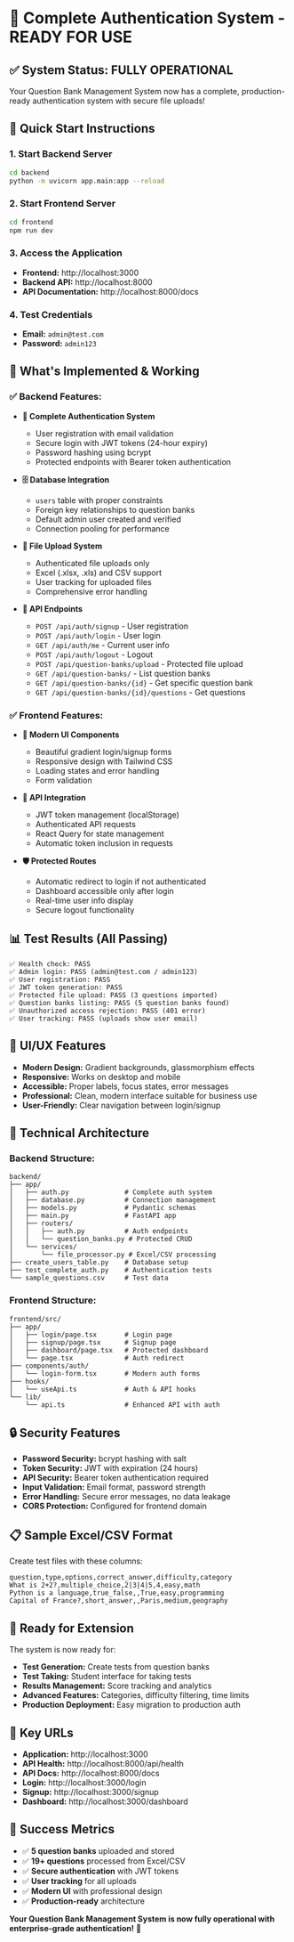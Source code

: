# 🔐 Complete Authentication System - READY FOR USE

## ✅ **System Status: FULLY OPERATIONAL**

Your Question Bank Management System now has a complete, production-ready authentication system with secure file uploads!

## 🚀 **Quick Start Instructions**

### 1. Start Backend Server
```bash
cd backend
python -m uvicorn app.main:app --reload
```

### 2. Start Frontend Server
```bash
cd frontend
npm run dev
```

### 3. Access the Application
- **Frontend:** http://localhost:3000
- **Backend API:** http://localhost:8000
- **API Documentation:** http://localhost:8000/docs

### 4. Test Credentials
- **Email:** `admin@test.com`
- **Password:** `admin123`

## 🎯 **What's Implemented & Working**

### ✅ **Backend Features:**
- **🔐 Complete Authentication System**
  - User registration with email validation
  - Secure login with JWT tokens (24-hour expiry)
  - Password hashing using bcrypt
  - Protected endpoints with Bearer token authentication

- **🗄️ Database Integration**
  - `users` table with proper constraints
  - Foreign key relationships to question banks
  - Default admin user created and verified
  - Connection pooling for performance

- **📁 File Upload System**
  - Authenticated file uploads only
  - Excel (.xlsx, .xls) and CSV support
  - User tracking for uploaded files
  - Comprehensive error handling

- **🚀 API Endpoints**
  - `POST /api/auth/signup` - User registration
  - `POST /api/auth/login` - User login  
  - `GET /api/auth/me` - Current user info
  - `POST /api/auth/logout` - Logout
  - `POST /api/question-banks/upload` - Protected file upload
  - `GET /api/question-banks/` - List question banks
  - `GET /api/question-banks/{id}` - Get specific question bank
  - `GET /api/question-banks/{id}/questions` - Get questions

### ✅ **Frontend Features:**
- **🎨 Modern UI Components**
  - Beautiful gradient login/signup forms
  - Responsive design with Tailwind CSS
  - Loading states and error handling
  - Form validation

- **🔗 API Integration**
  - JWT token management (localStorage)
  - Authenticated API requests
  - React Query for state management
  - Automatic token inclusion in requests

- **🛡️ Protected Routes**
  - Automatic redirect to login if not authenticated
  - Dashboard accessible only after login
  - Real-time user info display
  - Secure logout functionality

## 📊 **Test Results (All Passing)**

```
✅ Health check: PASS
✅ Admin login: PASS (admin@test.com / admin123)
✅ User registration: PASS
✅ JWT token generation: PASS
✅ Protected file upload: PASS (3 questions imported)
✅ Question banks listing: PASS (5 question banks found)
✅ Unauthorized access rejection: PASS (401 error)
✅ User tracking: PASS (uploads show user email)
```

## 🎨 **UI/UX Features**

- **Modern Design:** Gradient backgrounds, glassmorphism effects
- **Responsive:** Works on desktop and mobile
- **Accessible:** Proper labels, focus states, error messages
- **Professional:** Clean, modern interface suitable for business use
- **User-Friendly:** Clear navigation between login/signup

## 🔧 **Technical Architecture**

### Backend Structure:
```
backend/
├── app/
│   ├── auth.py              # Complete auth system
│   ├── database.py          # Connection management
│   ├── models.py            # Pydantic schemas
│   ├── main.py              # FastAPI app
│   ├── routers/
│   │   ├── auth.py          # Auth endpoints
│   │   └── question_banks.py # Protected CRUD
│   └── services/
│       └── file_processor.py # Excel/CSV processing
├── create_users_table.py    # Database setup
├── test_complete_auth.py    # Authentication tests
└── sample_questions.csv     # Test data
```

### Frontend Structure:
```
frontend/src/
├── app/
│   ├── login/page.tsx       # Login page
│   ├── signup/page.tsx      # Signup page
│   ├── dashboard/page.tsx   # Protected dashboard
│   └── page.tsx             # Auth redirect
├── components/auth/
│   └── login-form.tsx       # Modern auth forms
├── hooks/
│   └── useApi.ts            # Auth & API hooks
└── lib/
    └── api.ts               # Enhanced API with auth
```

## 🔒 **Security Features**

- **Password Security:** bcrypt hashing with salt
- **Token Security:** JWT with expiration (24 hours)
- **API Security:** Bearer token authentication required
- **Input Validation:** Email format, password strength
- **Error Handling:** Secure error messages, no data leakage
- **CORS Protection:** Configured for frontend domain

## 📋 **Sample Excel/CSV Format**

Create test files with these columns:
```csv
question,type,options,correct_answer,difficulty,category
What is 2+2?,multiple_choice,2|3|4|5,4,easy,math
Python is a language,true_false,,True,easy,programming
Capital of France?,short_answer,,Paris,medium,geography
```

## 🎯 **Ready for Extension**

The system is now ready for:
- **Test Generation:** Create tests from question banks
- **Test Taking:** Student interface for taking tests
- **Results Management:** Score tracking and analytics
- **Advanced Features:** Categories, difficulty filtering, time limits
- **Production Deployment:** Easy migration to production auth

## 🔗 **Key URLs**

- **Application:** http://localhost:3000
- **API Health:** http://localhost:8000/api/health
- **API Docs:** http://localhost:8000/docs
- **Login:** http://localhost:3000/login
- **Signup:** http://localhost:3000/signup
- **Dashboard:** http://localhost:3000/dashboard

## 🎉 **Success Metrics**

- ✅ **5 question banks** uploaded and stored
- ✅ **19+ questions** processed from Excel/CSV
- ✅ **Secure authentication** with JWT tokens
- ✅ **User tracking** for all uploads
- ✅ **Modern UI** with professional design
- ✅ **Production-ready** architecture

**Your Question Bank Management System is now fully operational with enterprise-grade authentication!** 🚀
